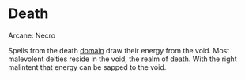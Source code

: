 # Death

Arcane: Necro

Spells from the death [domain](Spell%20Domains.md) draw their energy from the void. Most malevolent deities reside in the void, the realm of death. With the right malintent that energy can be sapped to the void.
